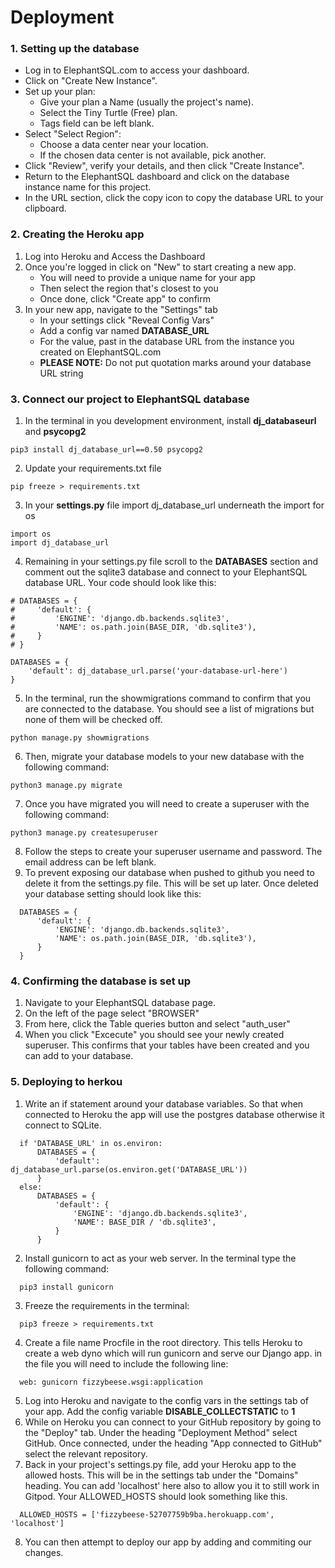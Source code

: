 # Deployment

### 1. Setting up the database
- Log in to ElephantSQL.com to access your dashboard.
- Click on "Create New Instance".
- Set up your plan:
  - Give your plan a Name (usually the project's name).
  - Select the Tiny Turtle (Free) plan.
  - Tags field can be left blank.
- Select "Select Region":
  - Choose a data center near your location.
  - If the chosen data center is not available, pick another.
- Click "Review", verify your details, and then click "Create Instance".
- Return to the ElephantSQL dashboard and click on the database instance name for this project.
- In the URL section, click the copy icon to copy the database URL to your clipboard.

### 2. Creating the Heroku app
1. Log into Heroku and Access the Dashboard
2. Once you're logged in click on "New" to start creating a new app.
    - You will need to provide a unique name for your app
    - Then select the region that's closest to you
    - Once done, click "Create app" to confirm
3. In your new app, navigate to the "Settings" tab
    - In your settings click "Reveal Config Vars"
    - Add a config var named **DATABASE_URL** 
    - For the value, past in the database URL from the instance you created on ElephantSQL.com
    - **PLEASE NOTE:** Do not put quotation marks around your database URL string


### 3. Connect our project to ElephantSQL database
1. In the terminal in you development environment, install **dj_databaseurl** and **psycopg2**
  ```
  pip3 install dj_database_url==0.50 psycopg2
  ```
2. Update your requirements.txt file
  ```
  pip freeze > requirements.txt
  ```
3. In your **settings.py** file import dj_database_url underneath the import for os
  ``` 
  import os
  import dj_database_url
  ```
4. Remaining in your settings.py file scroll to the **DATABASES** section and comment out the sqlite3 database and connect to your ElephantSQL database URL. Your code should look like this:
  ```
  # DATABASES = {
  #     'default': {
  #         'ENGINE': 'django.db.backends.sqlite3',
  #         'NAME': os.path.join(BASE_DIR, 'db.sqlite3'),
  #     }
  # }
     
  DATABASES = {
      'default': dj_database_url.parse('your-database-url-here')
  }
  ```
5. In the terminal, run the showmigrations command to confirm that you are connected to the database. You should see a list of migrations but none of them will be checked off.
  ```
  python manage.py showmigrations
  ```
6. Then, migrate your database models to your new database with the following command:
  ```
  python3 manage.py migrate
  ```
7. Once you have migrated you will need to create a superuser with the following command:
  ```
  python3 manage.py createsuperuser
  ```
8. Follow the steps to create your superuser username and password. The email address can be left blank.
9. To prevent exposing our database when pushed to github you  need to delete it from the settings.py file. This will be set up later. Once deleted your database setting should look like this:
```
  DATABASES = {
      'default': {
          'ENGINE': 'django.db.backends.sqlite3',
          'NAME': os.path.join(BASE_DIR, 'db.sqlite3'),
      }
  }
```

### 4. Confirming the database is set up
1. Navigate to your ElephantSQL database page.
2. On the left of the page select "BROWSER"
3. From here, click the Table queries button and select "auth_user"
4. When you click "Excecute" you should see your newly created superuser. This confirms that your tables have been created and you can add to your database.


### 5. Deploying to herkou
1. Write an if statement around your database variables. So that when connected to Heroku the app will use the postgres database otherwise it connect to SQLite.
```
  if 'DATABASE_URL' in os.environ:
      DATABASES = {
          'default': dj_database_url.parse(os.environ.get('DATABASE_URL'))
      }
  else:
      DATABASES = {
          'default': {
              'ENGINE': 'django.db.backends.sqlite3',
              'NAME': BASE_DIR / 'db.sqlite3',
          }
      }
```
2. Install gunicorn to act as your web server. In the terminal type the following command:
```
  pip3 install gunicorn
```
3. Freeze the requirements in the terminal:
```
  pip3 freeze > requirements.txt
```
4. Create a file name Procfile in the root directory. This tells Heroku to create a web dyno which will run gunicorn and serve our Django app. in the file you will need to include the following line:
```
  web: gunicorn fizzybeese.wsgi:application
```
5. Log into Heroku and navigate to the config vars in the settings tab of your app. Add the config variable **DISABLE_COLLECTSTATIC** to **1**
6. While on Heroku you can connect to your GitHub repository by going to the "Deploy" tab. Under the heading "Deployment Method" select GitHub. Once connected, under the heading "App connected to GitHub" select the relevant repository.
7. Back in your project's settings.py file, add your Heroku app to the allowed hosts. This will be in the settings tab under the "Domains" heading. You can add 'localhost' here also to allow you it to still work in Gitpod. Your ALLOWED_HOSTS should look something like this.
```
  ALLOWED_HOSTS = ['fizzybeese-52707759b9ba.herokuapp.com', 'localhost']
```


8. You can then attempt to deploy our app by adding and commiting our changes.

 





